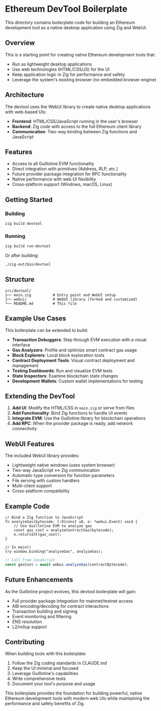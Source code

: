 # Ethereum DevTool Boilerplate

This directory contains boilerplate code for building an Ethereum development tool as a native desktop application using Zig and WebUI.

## Overview

This is a starting point for creating native Ethereum development tools that:
- Run as lightweight desktop applications
- Use web technologies (HTML/CSS/JS) for the UI
- Keep application logic in Zig for performance and safety
- Leverage the system's existing browser (no embedded browser engine)

## Architecture

The devtool uses the WebUI library to create native desktop applications with web-based UIs:
- **Frontend**: HTML/CSS/JavaScript running in the user's browser
- **Backend**: Zig code with access to the full Ethereum client library
- **Communication**: Two-way binding between Zig functions and JavaScript

## Features

- Access to all Guillotine EVM functionality
- Direct integration with primitives (Address, RLP, etc.)
- Future provider package integration for RPC functionality
- Native performance with web UI flexibility
- Cross-platform support (Windows, macOS, Linux)

## Getting Started

### Building

```bash
zig build devtool
```

### Running

```bash
zig build run-devtool
```

Or after building:
```bash
./zig-out/bin/devtool
```

## Structure

```
src/devtool/
├── main.zig          # Entry point and WebUI setup
├── webui/            # WebUI library (forked and customized)
└── README.md         # This file
```

## Example Use Cases

This boilerplate can be extended to build:
- **Transaction Debuggers**: Step through EVM execution with a visual interface
- **Gas Analyzers**: Profile and optimize smart contract gas usage
- **Block Explorers**: Local block exploration tools
- **Contract Deployment Tools**: Visual contract deployment and management
- **Testing Dashboards**: Run and visualize EVM tests
- **State Inspectors**: Examine blockchain state changes
- **Development Wallets**: Custom wallet implementations for testing

## Extending the DevTool

1. **Add UI**: Modify the HTML/CSS in `main.zig` or serve from files
2. **Add Functionality**: Bind Zig functions to handle UI events
3. **Integrate EVM**: Use the Guillotine library for blockchain operations
4. **Add RPC**: When the provider package is ready, add network connectivity

## WebUI Features

The included WebUI library provides:
- Lightweight native windows (uses system browser)
- Two-way JavaScript ↔ Zig communication
- Automatic type conversion for function parameters
- File serving with custom handlers
- Multi-client support
- Cross-platform compatibility

## Example Code

```zig
// Bind a Zig function to JavaScript
fn analyzeGas(bytecode: [:0]const u8, e: *webui.Event) void {
    // Use Guillotine EVM to analyze gas
    const gas_cost = analyzeContractGas(bytecode);
    e.returnInt(gas_cost);
}

// In main()
try window.binding("analyzeGas", analyzeGas);
```

```javascript
// Call from JavaScript
const gasCost = await webui.analyzeGas(contractBytecode);
```

## Future Enhancements

As the Guillotine project evolves, this devtool boilerplate will gain:
- Full provider package integration for mainnet/testnet access
- ABI encoding/decoding for contract interactions
- Transaction building and signing
- Event monitoring and filtering
- ENS resolution
- L2/rollup support

## Contributing

When building tools with this boilerplate:
1. Follow the Zig coding standards in CLAUDE.md
2. Keep the UI minimal and focused
3. Leverage Guillotine's capabilities
4. Write comprehensive tests
5. Document your tool's purpose and usage

This boilerplate provides the foundation for building powerful, native Ethereum development tools with modern web UIs while maintaining the performance and safety benefits of Zig.
